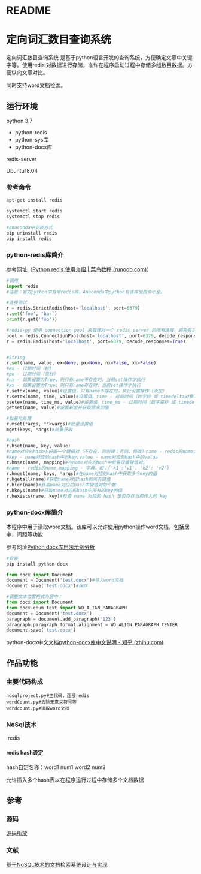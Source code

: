 # README
# 定向词汇数目查询系统

定向词汇数目查询系统 是基于python语言开发的查询系统，方便确定文章中关键字等。使用redis 对数据进行存储，准许在程序启动过程中存储多组数目数据。方便纵向文章对比。

同时支持word文档检索。

## 运行环境

python 3.7

- python-redis
- python-sys库
- python-docx库

redis-server

Ubuntu18.04

### 参考命令

````bash
apt-get install redis

systemctl start redis
systemctl stop redis
````

````bash
#anaconda中安装方式
pip uninstall redis
pip install redis
````



### python-redis库简介

参考网址（[Python redis 使用介绍 | 菜鸟教程 (runoob.com)](https://www.runoob.com/w3cnote/python-redis-intro.html)）

````python
#调用
import redis
#注意：官方python中自带redis库，Anaconda中python有该库但指令不全。

#连接测试
r = redis.StrictRedis(host='localhost', port=6379)
r.set('foo', 'bar')
print(r.get('foo'))

#redis-py 使用 connection pool 来管理对一个 redis server 的所有连接，避免每次建立、释放连接的开销。
pool = redis.ConnectionPool(host='localhost', port=6379, decode_responses=True)
r = redis.Redis(host='localhost', port=6379, decode_responses=True)  


#String
r.set(name, value, ex=None, px=None, nx=False, xx=False)
#ex - 过期时间（秒）
#px - 过期时间（毫秒）
#nx - 如果设置为True，则只有name不存在时，当前set操作才执行
#xx - 如果设置为True，则只有name存在时，当前set操作才执行
r.setnx(name, value)#设置值，只有name不存在时，执行设置操作（添加）
r.setex(name, time, value)#设置值。time - 过期时间（数字秒 或 timedelta对象）
psetex(name, time_ms, value)#设置值。time_ms - 过期时间（数字毫秒 或 timedelta对象）
getset(name, value)#设置新值并获取原来的值

#批量化处理
r.mset(*args, **kwargs)#批量设置值
mget(keys, *args)#批量获取

#hash
r.hset(name, key, value)
#name对应的hash中设置一个键值对（不存在，则创建；否则，修改）name - redis的name;
#key - name对应的hash中的key;value - name对应的hash中的value
r.hmset(name, mapping)#在name对应的hash中批量设置键值对。
#name - redis的name,mapping - 字典，如：{'k1':'v1', 'k2': 'v2'}
r.hmget(name, keys, *args)#在name对应的hash中获取多个key的值
r.hgetall(name)#获取name对应hash的所有键值
r.hlen(name)#获取name对应的hash中键值对的个数
r.hkeys(name)#获取name对应的hash中所有的key的值
r.hexists(name, key)#检查 name 对应的 hash 是否存在当前传入的 key
````

### python-docx库简介

本程序中用于读取word文档。该库可以允许使用python操作word文档，包括居中，间距等功能

参考网址[Python docx库用法示例分析](https://www.jb51.net/article/156389.htm)

````python
#安装
pip install python-docx

from docx import Document
document = Document('test.docx')#导入word文档
document.save('test.docx')#保存

#调整文本位置格式为居中：
from docx import Document
from docx.enum.text import WD_ALIGN_PARAGRAPH
document = Document('test.docx')
paragraph = document.add_paragraph('123')
paragraph.paragraph_format.alignment = WD_ALIGN_PARAGRAPH.CENTER
document.save('test.docx')
````

python-docx中文文档[python-docx库中文说明 - 知乎 (zhihu.com)](https://zhuanlan.zhihu.com/p/338893674)

## 作品功能

### 主要代码构成

````
nosqlproject.py#主代码，连接redis
wordCount.py#去除无意义符号等
wordcount.py#读取word文档
````

### NoSql技术

​	redis

#### redis hash设定

hash自定名称：word1 num1	word2 num2

允许插入多个hash表以在程序运行过程中存储多个文档数据

## 参考

### 源码

[源码所放](.)

### 文献

[基于NoSQL技术的文档检索系统设计与实现](.\基于NoSQL技术的文档检索系统设计与实现.pdf)

